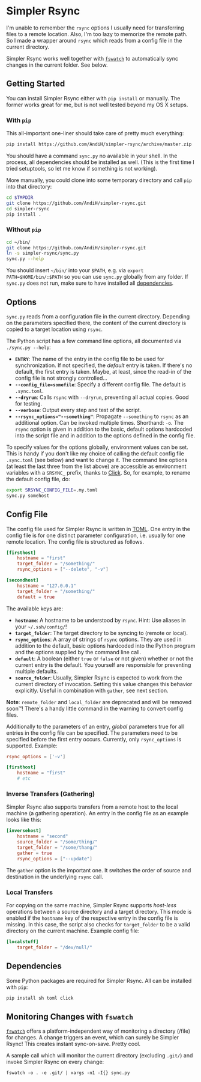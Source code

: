 # Simpler Rsync

I'm unable to remember the `rsync` options I usually need for transferring files to a remote location. Also, I'm too lazy to memorize the remote path. So I made a wrapper around `rsync` which reads from a config file in the current directory.

Simpler Rsync works well together with [`fswatch`](https://github.com/emcrisostomo/fswatch) to automatically sync changes in the current folder. See below.

## Getting Started

You can install Simpler Rsync either with `pip install` or manually. The former works great for me, but is not well tested beyond my OS X setups.

### With `pip`
This all-important one-liner should take care of pretty much everything:

```bash
pip install https://github.com/AndiH/simpler-rsync/archive/master.zip
```

You should have a command `sync.py` no available in your shell. In the process, all dependencies should be installed as well. (This is the first time I tried setuptools, so let me know if something is not working). 

More manually, you could clone into some temporary directory and call `pip` into that directory:

```bash
cd $TMPDIR
git clone https://github.com/AndiH/simpler-rsync.git
cd simpler-rsync
pip install .
```

### Without `pip`

```bash
cd ~/bin/
git clone https://github.com/AndiH/simpler-rsync.git
ln -s simpler-rsync/sync.py
sync.py --help
```

You should insert `~/bin/` into your `$PATH`, e.g. via `export PATH=$HOME/bin/:$PATH` so you can use `sync.py` globally from any folder. If `sync.py` does not run, make sure to have installed all [dependencies](#dependencies).

## Options
`sync.py` reads from a configuration file in the current directory. Depending on the parameters specified there, the content of the current directory is copied to a target location using `rsync`.

The Python script has a few command line options, all documented via `./sync.py --help`:

* **`ENTRY`**: The name of the entry in the config file to be used for synchronization. If not specified, the *default* entry is taken. If there's no default, the first entry is taken. Maybe, at least, since the read-in of the config file is not strongly controlled…
* **`--config_file=somefile`**: Specify a different config file. The default is `.sync.toml`.
* **`--dryrun`**: Calls `rsync` with `--dryrun`, preventing all actual copies. Good for testing.
* **`--verbose`**: Output every step and test of the script.
* **`--rsync_options="--something"`**: Propagate `--something` to `rsync` as an additional option. Can be invoked multiple times. Shorthand: `-o`. The `rsync` option is given in addition to the basic, default options hardcoded into the script file and in addition to the options defined in the config file.

To specify values for the options globally, environment values can be set. This is handy if you don't like my choice of calling the default config file `.sync.toml` (see below) and want to change it. The command line options (at least the last three from the list above) are accessible as environment variables with a `SRSYNC_` prefix, thanks to [Click](http://click.pocoo.org/). So, for example, to rename the default config file, do:

```bash
export SRSYNC_CONFIG_FILE=.my.toml
sync.py somehost
```

## Config File
The config file used for Simpler Rsync is written in [TOML](https://github.com/toml-lang/toml). One entry in the config file is for one distinct parameter configuration, i.e. usually for one remote location. The config file is structured as follows.

```toml
[firsthost]
    hostname = "first"
    target_folder = "/something/"
    rsync_options = ["--delete", "-v"]

[secondhost]
    hostname = "127.0.0.1"
    target_folder = "/something/"
    default = true
```

The available keys are:

* **`hostname`**: A hostname to be understood by `rsync`. Hint: Use aliases in your `~/.ssh/config/`!
* **`target_folder`**: The target directory to be syncing to (remote or local).
* **`rsync_options`**: A array of strings of `rsync` options. They are used in addition to the default, basic options hardcoded into the Python program and the options supplied by the command line call.
* **`default`**: A boolean (either `true` or `false` or not given) whether or not the current entry is the default. You yourself are responsible for preventing multiple defaults.
* **`source_folder`**: Usually, Simpler Rsync is expected to work from the current directory of invocation. Setting this value changes this behavior explicitly. Useful in combination with `gather`, see next section.

**Note**: `remote_folder` and `local_folder` are deprecated and will be removed soon™! There's a handy little command in the warning to convert config files.

Additionally to the parameters of an entry, *global* parameters true for all entries in the config file can be specified. The parameters need to be specified before the first entry occurs. Currently, only `rsync_options` is supported. Example:

```toml
rsync_options = ['-v']

[firsthost]
    hostname = "first"
    # etc
```

### Inverse Transfers (Gathering)
Simpler Rsync also supports transfers from a remote host to the local machine (a gathering operation). An entry in the config file as an example looks like this:

```toml
[inversehost]
    hostname = "second"
    source_folder = "/some/thing/"
    target_folder = "/some/thang/"
    gather = true
    rsync_options = ["--update"]
```

The `gather` option is the important one. It switches the order of source and destination in the underlying `rsync` call.

### Local Transfers
For copying on the same machine, Simpler Rsync supports *host-less* operations between a source directory and a target directory. This mode is enabled if the `hostname` key of the respective entry in the config file is missing. In this case, the script also checks for `target_folder` to be a valid directory on the current machine. Example config file:

```toml
[localstuff]
    target_folder = "/dev/null/"
```

## Dependencies
Some Python packages are required for Simpler Rsync. All can be installed with `pip`:

```bash
pip install sh toml click
```

## Monitoring Changes with `fswatch`

[`fswatch`](https://github.com/emcrisostomo/fswatch) offers a platform-independent way of monitoring a directory (/file) for changes. A change triggers an event, which can surely be Simpler Rsync! This creates instant sync-on-save. Pretty cool.

A sample call which will monitor the current directory (excluding `.git/`) and invoke Simpler Rsync on every change:

```
fswatch -o . -e .git/ | xargs -n1 -I{} sync.py
```
